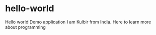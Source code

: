# hello-world
Hello world Demo application
I am Kulbir from India. Here to learn more about programming
